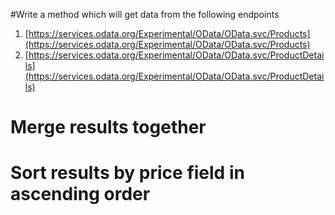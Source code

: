 #Write a method which will get data from the following endpoints  
1. [https://services.odata.org/Experimental/OData/OData.svc/Products](https://services.odata.org/Experimental/OData/OData.svc/Products)  
2. [https://services.odata.org/Experimental/OData/OData.svc/ProductDetails](https://services.odata.org/Experimental/OData/OData.svc/ProductDetails)  
# Merge results together  
# Sort results by price field in ascending order
